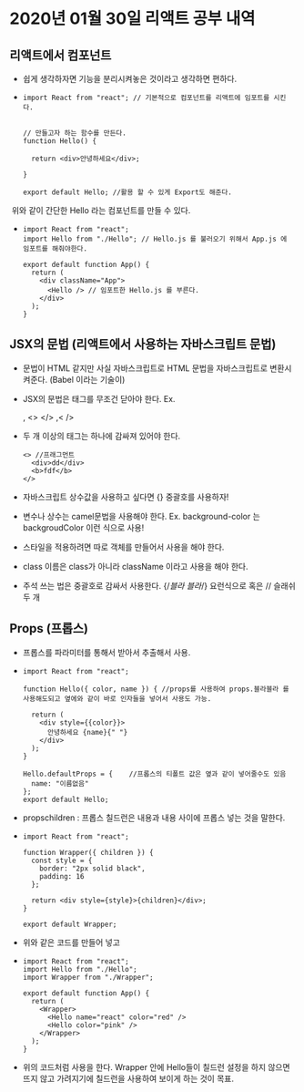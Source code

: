 # **2020년 01월 30일 리액트 공부 내역**



## 리액트에서 컴포넌트

- 쉽게 생각하자면 기능을 분리시켜놓은 것이라고 생각하면 편하다.

- ```
  import React from "react"; // 기본적으로 컴포넌트를 리액트에 임포트를 시킨다.
  
  
  // 만들고자 하는 함수를 만든다.
  function Hello() {
  
    return <div>안녕하세요</div>;
  
  }
  
  export default Hello; //활용 할 수 있게 Export도 해준다.
  ```

​		위와 같이 간단한 Hello 라는 컴포넌트를 만들 수 있다.

- ```
  import React from "react";
  import Hello from "./Hello"; // Hello.js 를 불러오기 위해서 App.js 에 임포트를 해줘야한다.
  
  export default function App() {
    return (
      <div className="App">
        <Hello /> // 임포트한 Hello.js 를 부른다.
      </div>
    );
  }
  ```



## JSX의 문법 (리액트에서 사용하는 자바스크립트 문법)

- 문법이 HTML 같지만 사실 자바스크립트로 HTML 문법을 자바스크립트로 변환시켜준다. (Babel 이라는 기술이)

- JSX의 문법은 태그를 무조건 닫아야 한다. Ex. <div> </div>, <> </> ,< />

- 두 개 이상의 태그는 하나에 감싸져 있어야 한다.

  ```
  <> //프래그먼트
  	<div>dd</div>
  	<b>fdf</b>
  </>
  ```

- 자바스크립트 상수값을 사용하고 싶다면 {} 중괄호를 사용하자!

- 변수나 상수는 camel문법을 사용해야 한다. Ex. background-color 는 backgroudColor 이런 식으로 사용!

- 스타일을 적용하려면 따로 객체를 만들어서 사용을 해야 한다.

- class 이름은 class가 아니라 className 이라고 사용을 해야 한다.

- 주석 쓰는 법은 중괄호로 감싸서 사용한다. {/*블라 블라*/} 요런식으로 혹은 // 슬래쉬 두 개



## Props (프롭스)

- 프롭스를 파라미터를 통해서 받아서 추출해서 사용.

- ```
  import React from "react";
  
  function Hello({ color, name }) { //props를 사용하여 props.블라블라 를 사용해도되고 옆에와 같이 바로 인자들을 넣어서 사용도 가능.
  
    return (
      <div style={{color}}>
        안녕하세요 {name}{" "}
      </div>
    );
  }
  
  Hello.defaultProps = {    //프롭스의 티폴트 값은 옆과 같이 넣어줄수도 있음
    name: "이름없음"
  };
  export default Hello;
  ```

- propschildren : 프롭스 칠드런은 내용과 내용 사이에 프롭스 넣는 것을 말한다.

- ```
  import React from "react";
  
  function Wrapper({ children }) {
    const style = {
      border: "2px solid black",
      padding: 16
    };
  
    return <div style={style}>{children}</div>;
  }
  
  export default Wrapper;
  ```

- 위와 같은 코드를 만들어 넣고

- ```
  import React from "react";
  import Hello from "./Hello";
  import Wrapper from "./Wrapper";
  
  export default function App() {
    return (
      <Wrapper>
        <Hello name="react" color="red" />
        <Hello color="pink" />
      </Wrapper>
    );
  }
  
  ```

- 위의 코드처럼 사용을 한다. Wrapper 안에 Hello들이 칠드런 설정을 하지 않으면 뜨지 않고 가려지기에 칠드런을 사용하여 보이게 하는 것이 목표.

